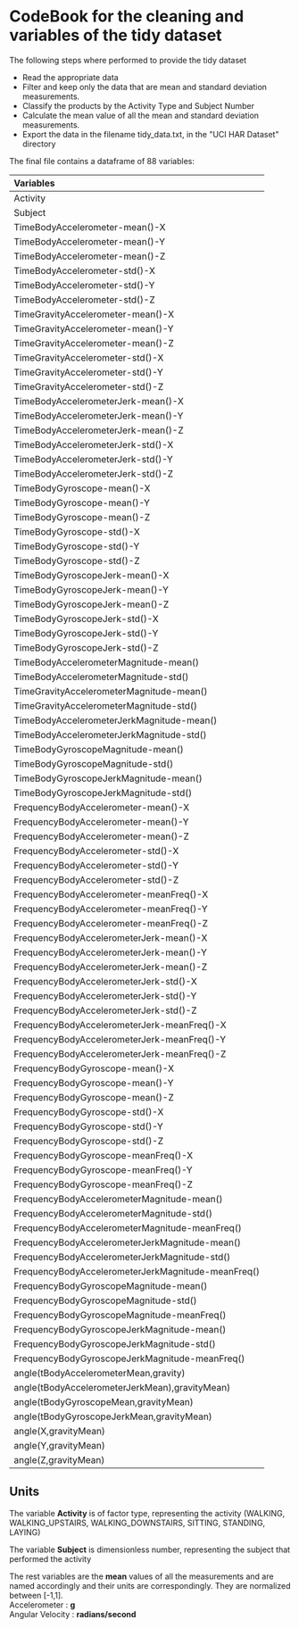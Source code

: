 # CodeBook for the cleaning and variables of the tidy dataset


The following steps where performed to provide the tidy dataset

* Read the appropriate data
* Filter and keep only the data that are  mean and standard deviation measurements.
* Classify the products by the Activity Type and Subject Number
* Calculate the mean value of all the mean and standard deviation measurements.
* Export the data in the filename tidy_data.txt, in the "UCI HAR Dataset" directory

The final file contains a dataframe of 88 variables:

|Variables                                          |
|:--------------------------------------------------|
|Activity                                           |
|Subject                                            |
|TimeBodyAccelerometer-mean()-X                     |
|TimeBodyAccelerometer-mean()-Y                     |
|TimeBodyAccelerometer-mean()-Z                     |
|TimeBodyAccelerometer-std()-X                      |
|TimeBodyAccelerometer-std()-Y                      |
|TimeBodyAccelerometer-std()-Z                      |
|TimeGravityAccelerometer-mean()-X                  |
|TimeGravityAccelerometer-mean()-Y                  |
|TimeGravityAccelerometer-mean()-Z                  |
|TimeGravityAccelerometer-std()-X                   |
|TimeGravityAccelerometer-std()-Y                   |
|TimeGravityAccelerometer-std()-Z                   |
|TimeBodyAccelerometerJerk-mean()-X                 |
|TimeBodyAccelerometerJerk-mean()-Y                 |
|TimeBodyAccelerometerJerk-mean()-Z                 |
|TimeBodyAccelerometerJerk-std()-X                  |
|TimeBodyAccelerometerJerk-std()-Y                  |
|TimeBodyAccelerometerJerk-std()-Z                  |
|TimeBodyGyroscope-mean()-X                         |
|TimeBodyGyroscope-mean()-Y                         |
|TimeBodyGyroscope-mean()-Z                         |
|TimeBodyGyroscope-std()-X                          |
|TimeBodyGyroscope-std()-Y                          |
|TimeBodyGyroscope-std()-Z                          |
|TimeBodyGyroscopeJerk-mean()-X                     |
|TimeBodyGyroscopeJerk-mean()-Y                     |
|TimeBodyGyroscopeJerk-mean()-Z                     |
|TimeBodyGyroscopeJerk-std()-X                      |
|TimeBodyGyroscopeJerk-std()-Y                      |
|TimeBodyGyroscopeJerk-std()-Z                      |
|TimeBodyAccelerometerMagnitude-mean()              |
|TimeBodyAccelerometerMagnitude-std()               |
|TimeGravityAccelerometerMagnitude-mean()           |
|TimeGravityAccelerometerMagnitude-std()            |
|TimeBodyAccelerometerJerkMagnitude-mean()          |
|TimeBodyAccelerometerJerkMagnitude-std()           |
|TimeBodyGyroscopeMagnitude-mean()                  |
|TimeBodyGyroscopeMagnitude-std()                   |
|TimeBodyGyroscopeJerkMagnitude-mean()              |
|TimeBodyGyroscopeJerkMagnitude-std()               |
|FrequencyBodyAccelerometer-mean()-X                |
|FrequencyBodyAccelerometer-mean()-Y                |
|FrequencyBodyAccelerometer-mean()-Z                |
|FrequencyBodyAccelerometer-std()-X                 |
|FrequencyBodyAccelerometer-std()-Y                 |
|FrequencyBodyAccelerometer-std()-Z                 |
|FrequencyBodyAccelerometer-meanFreq()-X            |
|FrequencyBodyAccelerometer-meanFreq()-Y            |
|FrequencyBodyAccelerometer-meanFreq()-Z            |
|FrequencyBodyAccelerometerJerk-mean()-X            |
|FrequencyBodyAccelerometerJerk-mean()-Y            |
|FrequencyBodyAccelerometerJerk-mean()-Z            |
|FrequencyBodyAccelerometerJerk-std()-X             |
|FrequencyBodyAccelerometerJerk-std()-Y             |
|FrequencyBodyAccelerometerJerk-std()-Z             |
|FrequencyBodyAccelerometerJerk-meanFreq()-X        |
|FrequencyBodyAccelerometerJerk-meanFreq()-Y        |
|FrequencyBodyAccelerometerJerk-meanFreq()-Z        |
|FrequencyBodyGyroscope-mean()-X                    |
|FrequencyBodyGyroscope-mean()-Y                    |
|FrequencyBodyGyroscope-mean()-Z                    |
|FrequencyBodyGyroscope-std()-X                     |
|FrequencyBodyGyroscope-std()-Y                     |
|FrequencyBodyGyroscope-std()-Z                     |
|FrequencyBodyGyroscope-meanFreq()-X                |
|FrequencyBodyGyroscope-meanFreq()-Y                |
|FrequencyBodyGyroscope-meanFreq()-Z                |
|FrequencyBodyAccelerometerMagnitude-mean()         |
|FrequencyBodyAccelerometerMagnitude-std()          |
|FrequencyBodyAccelerometerMagnitude-meanFreq()     |
|FrequencyBodyAccelerometerJerkMagnitude-mean()     |
|FrequencyBodyAccelerometerJerkMagnitude-std()      |
|FrequencyBodyAccelerometerJerkMagnitude-meanFreq() |
|FrequencyBodyGyroscopeMagnitude-mean()             |
|FrequencyBodyGyroscopeMagnitude-std()              |
|FrequencyBodyGyroscopeMagnitude-meanFreq()         |
|FrequencyBodyGyroscopeJerkMagnitude-mean()         |
|FrequencyBodyGyroscopeJerkMagnitude-std()          |
|FrequencyBodyGyroscopeJerkMagnitude-meanFreq()     |
|angle(tBodyAccelerometerMean,gravity)              |
|angle(tBodyAccelerometerJerkMean),gravityMean)     |
|angle(tBodyGyroscopeMean,gravityMean)              |
|angle(tBodyGyroscopeJerkMean,gravityMean)          |
|angle(X,gravityMean)                               |
|angle(Y,gravityMean)                               |
|angle(Z,gravityMean)                               |

## Units

The variable **Activity** is of factor type, representing the activity (WALKING, WALKING_UPSTAIRS, WALKING_DOWNSTAIRS, SITTING, STANDING, LAYING)  

The variable **Subject** is dimensionless number, representing the subject that performed the activity  

The rest variables are the **mean** values of all the measurements and are named accordingly and their units are correspondingly. They are normalized between [-1,1].  
Accelerometer : **g**  
Angular Velocity : **radians/second**  
